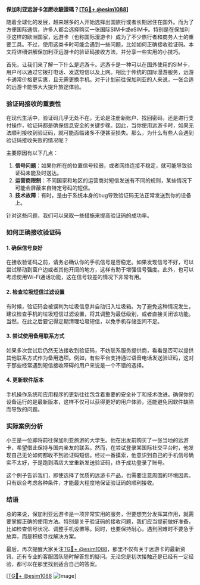 **保加利亚远游卡怎麽收驗證碼？[[TG💪+ @esim1088](https://t.me/s/esim1088)]**

随着全球化的发展，越来越多的人开始选择出国旅行或者长期居住在国外。而为了方便国际通信，许多人都会选择购买一张国际SIM卡或eSIM卡。特别是在保加利亚这样的欧洲国家，远游卡（也称国际漫游卡）成为了不少旅行者和商务人士的重要工具。不过，使用这类卡时可能会遇到一些问题，比如如何正确接收验证码。本文将详细讲解保加利亚远游卡的验证码接收方法，并分享一些实用的小技巧。

首先，让我们来了解一下什么是远游卡。远游卡是一种可以在国外使用的SIM卡，用户可以通过它拨打电话、发送短信以及上网。相比于传统的国际漫游服务，远游卡通常价格更实惠，且无需更换手机。对于计划前往保加利亚的人来说，一张合适的远游卡能够大大提升旅途体验。

### 验证码接收的重要性

在现代生活中，验证码几乎无处不在。无论是注册新账户、找回密码，还是进行支付操作，验证码都是确保信息安全的关键步骤。因此，当你使用远游卡时，如果无法顺利接收到验证码，就可能面临诸多不便甚至损失。那么，为什么有些人会遇到验证码接收失败的情况呢？

主要原因有以下几点：

1. **信号问题**：如果你所在的位置信号较弱，或者网络连接不稳定，就可能导致验证码未能及时送达。
2. **运营商限制**：不同国家和地区的运营商对短信发送有不同的规则，某些情况下可能会屏蔽来自特定号码的短信。
3. **技术故障**：有时，是由于系统本身的bug导致验证码无法正常发送到你的设备上。

针对这些问题，我们可以采取一些措施来提高验证码的成功率。

### 如何正确接收验证码

#### 1. 确保信号良好
在接收验证码之前，请务必确认你的手机信号是否稳定。如果发现信号不好，可以尝试移动到窗户边或者其他开阔的地方，这样有助于增强信号强度。此外，也可以考虑使用Wi-Fi通话功能，这在信号较差的情况下非常有用。

#### 2. 检查垃圾短信过滤设置
有时候，验证码会被误判为垃圾信息并自动归入垃圾箱。为了避免这种情况发生，建议检查手机的垃圾短信过滤设置，将其调整为最低级别，或者直接关闭该功能。当然，在此之后要记得定期清理垃圾短信，以免手机存储空间不足。

#### 3. 尝试使用备用联系方式
如果多次尝试后仍然无法接收到验证码，不妨联系服务提供商，看看是否可以提供其他联系方式作为备用选项。例如，有些平台支持通过语音电话发送验证码，这对于那些经常遇到短信接收障碍的用户来说是一个不错的选择。

#### 4. 更新软件版本
手机操作系统和应用程序的更新往往包含着重要的安全补丁和技术改进。确保你的设备运行的是最新版本，这样不仅可以获得更好的用户体验，还能避免因软件缺陷而导致的问题。

### 实际案例分析

小王是一位即将前往保加利亚旅游的大学生。他在出发前购买了一张当地的远游卡，希望借此保持与国内亲友的联系。然而，在尝试登录某国际社交平台时，他发现自己无论如何都收不到验证码短信。经过一番摸索，他意识到自己的手机信号确实不太好，于是跑到酒店大堂重新发送验证码，终于成功登录了账号。

这个例子告诉我们，即使选择了优质的远游卡产品，也需要注意周围的环境因素。只有综合考虑各种条件，才能最大程度地保证验证码的顺利接收。

### 结语

总的来说，保加利亚远游卡是一项非常实用的服务，但要想充分发挥其作用，就需要掌握正确的使用方法。特别是关于验证码的接收问题，我们应当提前做好准备，比如检查信号状况、调整手机设置等。同时，也要保持耐心，遇到困难时不要急于放弃，而是积极寻找解决方案。

最后，再次提醒大家关注[TG💪+ @esim1088](https://t.me/s/esim1088)，那里不仅有关于远游卡的最新资讯，还有专业的客服团队随时解答您的疑问。无论您是初次接触还是已经有一定经验，都可以在那里找到适合自己的答案。

[[TG💪+ @esim1088](https://t.me/s/esim1088) ![Image](https://i.postimg.cc/4NQfJmqS/Snipaste-2025-05-13-00-14-12.png)]